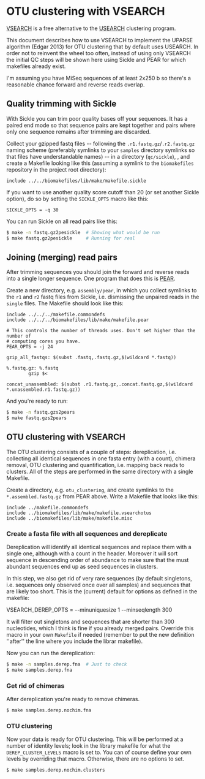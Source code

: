 # OTU clustering with VSEARCH

[VSEARCH](https://github.com/torognes/vsearch) is a free alternative to the
[USEARCH](http://drive5.com/usearch/) clustering program. 

This document describes how to use VSEARCH to implement the UPARSE algorithm 
(Edgar 2013) for OTU clustering that by default uses USEARCH. In order not to 
reinvent the wheel too often, instead of using only VSEARCH the initial QC
steps will be shown here using Sickle and PEAR for which makefiles already
exist.

I'm assuming you have MiSeq sequences of at least 2x250 b so there's a reasonable 
chance forward and reverse reads overlap.

## Quality trimming with Sickle

With Sickle you can trim poor quality bases off your sequences. It has a 
paired end mode so that sequence pairs are kept together and pairs where only
one sequence remains after trimming are discarded.

Collect your gzipped fastq files -- following the `.r1.fastq.gz`/`.r2.fastq.gz` 
naming scheme (preferably symlinks to your `samples` directory symlinks so that
files have understandable names) -- in a directory (`qc/sickle`), , and create a 
Makefile looking like this (assuming a symlink to the `biomakefiles` repository 
in the project root directory):

```make
include ../../biomakefiles/lib/make/makefile.sickle
```

If you want to use another quality score cutoff than 20 (or set another Sickle 
option), do so by setting the `SICKLE_OPTS` macro like this:

```make
SICKLE_OPTS = -q 30
```

You can run Sickle on all read pairs like this:

```bash
$ make -n fastq.gz2pesickle  # Showing what would be run
$ make fastq.gz2pesickle     # Running for real
```

## Joining (merging) read pairs

After trimming sequences you should join the forward and reverse reads into a 
single longer sequence. One program that does this is 
[PEAR](http://sco.h-its.org/exelixis/web/software/pear/).

Create a new directory, e.g. `assembly/pear`, in which you collect symlinks to
the `r1` and `r2` fastq files from Sickle, i.e. dismissing the unpaired reads in
the `single` files. The Makefile should look like this:

```make
include ../../../makefile.commondefs
include ../../../biomakefiles/lib/make/makefile.pear

# This controls the number of threads uses. Don't set higher than the number of
# computing cores you have.
PEAR_OPTS = -j 24

gzip_all_fastqs: $(subst .fastq,.fastq.gz,$(wildcard *.fastq))

%.fastq.gz: %.fastq
        gzip $<

concat_unassembled: $(subst .r1.fastq.gz,.concat.fastq.gz,$(wildcard *.unassembled.r1.fastq.gz))
```

And you're ready to run:

```bash
$ make -n fastq.gzs2pears
$ make fastq.gzs2pears
```

## OTU clustering with VSEARCH

The OTU clustering consists of a couple of steps: dereplication, i.e. collecting all
identical sequences in one fasta entry (with a count), chimera removal, OTU clustering
and quantification, i.e. mapping back reads to clusters. All of the steps are performed
in the same directory with a single Makefile.

Create a directory, e.g. `otu_clustering`, and create symlinks to the `*.assembled.fastq.gz`
from PEAR above. Write a Makefile that looks like this:

```make
include ../makefile.commondefs
include ../biomakefiles/lib/make/makefile.vsearchotus
include ../biomakefiles/lib/make/makefile.misc
```

### Create a fasta file with all sequences and dereplicate

Dereplication will identify all identical sequences and replace them with a single one,
although with a count in the header. Moreover it will sort sequence in descending order
of abundance to make sure that the must abundant sequences end up as seed sequences in
clusters.

In this step, we also get rid of very rare sequences (by default singletons, i.e. sequences
only observed once over all samples) and sequences that are likely too short. This is the
(current) default for options as defined in the makefile:

VSEARCH_DEREP_OPTS = --minuniquesize 1 --minseqlength 300

It will filter out singletons and sequences that are shorter than 300 nucleotides, which I
think is fine if you already merged pairs. Override this macro in your own <code>Makefile</code>
if needed (remember to put the new definition ''after'' the line where you include the librar
makefile).

Now you can run the dereplication:

```bash
$ make -n samples.derep.fna  # Just to check
$ make samples.derep.fna
```

### Get rid of chimeras

After dereplication you're ready to remove chimeras.

```bash
$ make samples.derep.nochim.fna
```

### OTU clustering

Now your data is ready for OTU clustering. This will be performed at a number of identity
levels; look in the library makefile for what the <code>DEREP_CLUSTER_LEVELS</code> macro
is set to. You can of course define your own levels by overriding that macro. Otherwise,
there are no options to set.

```bash
$ make samples.derep.nochim.clusters
```
